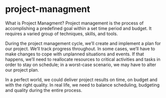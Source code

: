 # project-managment
What is Project Managment?
Project management is the process of accomplishing a predefined goal within a set time period and budget. It requires a varied group of techniques, skills, and tools.

During the project management cycle, we’ll create and implement a plan for our project. We’ll track progress throughout. In some cases, we’ll have to make changes to cope with unplanned situations and events. If that happens, we’ll need to reallocate resources to critical activities and tasks in order to stay on schedule; in a worst-case scenario, we may have to alter our project plan.

In a perfect world, we could deliver project results on time, on budget and with the right quality. In real life, we need to balance scheduling, budgeting and quality during the entire process.

